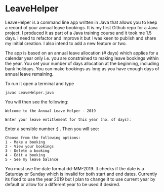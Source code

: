 # LeaveHelper

LeaveHelper is a command line app written in Java that allows you to keep a record of your annual leave bookings. It is my first Github repo for a Java project. I produced it as part of a Java training course and it took me 1.5 days. I need to refactor and improve it but I was keen to publish and share my initial creation. I also intend to add a new feature or two.

The app is based on an annual leave allocation (# days) which applies for a calendar year only i.e. you are constrained to making leave bookings within the year. You set your number of days allocation at the beginning, including bank holidays. You can make bookings as long as you have enough days of annual leave remaining.

To run it open a terminal and type
```
javac LeaveHelper.java
```
You will then see the following:
```
Welcome to the Annual Leave Helper - 2019

Enter your leave entitlement for this year (no. of days):
```
Enter a sensible number :) . Then you will see:
```
Choose from the following options:
1 - Make a booking
2 - View your bookings
3 - Delete a booking
4 - Edit a booking
5 - See my leave balance
```
You must use the date format dd-MM-2019. It checks if the date is a Saturday or Sunday which is invalid for both start and end dates. Currently its fixed to use the year 2019 but I plan to change it to use current year by default or allow for a different year to be used if desired.
